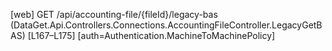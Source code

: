 [web] GET /api/accounting-file/{fileId}/legacy-bas  (DataGet.Api.Controllers.Connections.AccountingFileController.LegacyGetBAS)  [L167–L175] [auth=Authentication.MachineToMachinePolicy]

